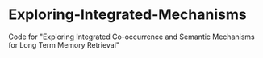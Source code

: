 # Exploring-Integrated-Mechanisms
Code for "Exploring Integrated Co-occurrence and Semantic Mechanisms for Long Term Memory Retrieval"

